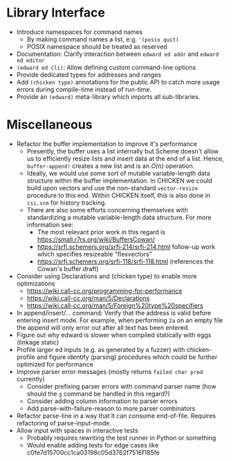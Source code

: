 # Library Interface

* Introduce namespaces for command names
    * By making command names a list, e.g. `'(posix quit)`
    * POSIX namespace should be treated as reserved
* Documentation: Clarify interaction between `edward ed addr` and `edward ed editor`
* `(edward ed cli)`: Allow defining custom command-line options
* Provide dedicated types for addresses and ranges
* Add `(chicken type)` annotations for the public API to catch more
  usage errors during compile-time instead of run-time.
* Provide an `(edward)` meta-library which imports all sub-libraries.

# Miscellaneous

* Refactor the buffer implementation to improve it's performance
	* Presently, the buffer uses a list internally but Scheme doesn't allow
	  us to efficiently resize lists and insert data at the end of a list.
	  Hence, `buffer-append!` creates a new list and is an *O(n)* operation.
	* Ideally, we would use some sort of mutable variable-length data structure
	  within the buffer implementation. In CHICKEN we could build upon vectors
	  and use the non-standard `vector-resize` procedure to this end. Within
	  CHICKEN itself, this is also done in `csi.scm` for history tracking.
	* There are also some efforts concerning themselves with standardizing a
	  mutable variable-length data structure. For more information see:
		* The most relevant prior work in this regard is
		  https://small.r7rs.org/wiki/BuffersCowan/
		* https://srfi.schemers.org/srfi-214/srfi-214.html
		  follow-up work which specifies resizeable "flexvectors"
		* https://srfi.schemers.org/srfi-118/srfi-118.html
		  (references the Cowan's buffer draft)
* Consider using Declarations and (chicken type) to enable more optimizations
	* https://wiki.call-cc.org/programming-for-performance
	* https://wiki.call-cc.org/man/5/Declarations
	* https://wiki.call-cc.org/man/5/Foreign%20type%20specifiers
* In append/insert/… command: Verify that the address is valid before
  entering insert mode. For example, when performing `2a` on an empty
  file the append will only error out after all text has been entered.
* Figure out why edward is slower when compiled statically with eggs (linkage static)
* Profile larger ed inputs (e.g. as generated by a fuzzer) with
  chicken-profile and figure identify (parsing) procedures which
  could be further optimized for performance
* Improve parser error messages (mostly returns `failed char pred` currently)
    * Consider prefixing parser errors with command parser name
      (how should the `g` command be handled in this regard?)
    * Consider adding column information to parser errors
    * Add parse-with-failure-reason to more parser combinators
* Refactor parse-line in a way that it can consume end-of-file.
  Requires refactoring of parse-input-mode.
* Allow input with spaces in interactive tests
    * Probably requires rewriting the test runner in Python or something
    * Would enable adding tests for edge cases like c0fe7d15700cc1ca03198c05d3762f7516f185fe

